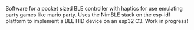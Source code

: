 Software for a pocket sized BLE controller with haptics for use emulating party games like mario party. Uses the NimBLE stack on the esp-idf platform to implement a BLE HID device on an esp32 C3. Work in progress!
